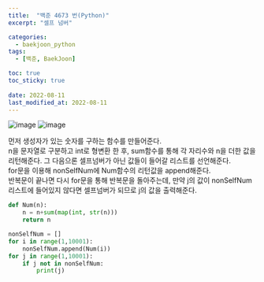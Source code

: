 ```yaml
---
title:  "백준 4673 번(Python)"
excerpt: "셀프 넘버"

categories:
  - baekjoon_python
tags:
  - [백준, BaekJoon]

toc: true
toc_sticky: true
 
date: 2022-08-11
last_modified_at: 2022-08-11
---
```


![image](https://user-images.githubusercontent.com/106606698/184045338-15963abc-74d9-4c5a-bad7-a4c6ab51fbb4.png)
![image](https://user-images.githubusercontent.com/106606698/184045369-6b9875c0-0de6-4eab-9a72-8044063f4d4a.png)
 
먼저 생성자가 있는 숫자를 구하는 함수를 만들어준다.  
n을 문자열로 구분하고 int로 형변환 한 후, sum함수를 통해 각 자리수와 n을 더한 값을 리턴해준다. 
그 다음으론 셀프넘버가 아닌 값들이 들어갈 리스트를 선언해준다.  
for문을 이용해 nonSelfNum에 Num함수의 리턴값을 append해준다.  
반복문이 끝나면 다시 for문을 통해 반복문을 돌아주는데, 만약 j의 값이 nonSelfNum 리스트에 들어있지 않다면 셀프넘버가 되므로 j의 값을 출력해준다.  
```python
def Num(n):
    n = n+sum(map(int, str(n)))
    return n

nonSelfNum = []
for i in range(1,10001):
    nonSelfNum.append(Num(i))
for j in range(1,10001):
    if j not in nonSelfNum:
        print(j) 
```  
